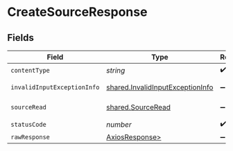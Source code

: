 # CreateSourceResponse


## Fields

| Field                                                                                | Type                                                                                 | Required                                                                             | Description                                                                          |
| ------------------------------------------------------------------------------------ | ------------------------------------------------------------------------------------ | ------------------------------------------------------------------------------------ | ------------------------------------------------------------------------------------ |
| `contentType`                                                                        | *string*                                                                             | :heavy_check_mark:                                                                   | N/A                                                                                  |
| `invalidInputExceptionInfo`                                                          | [shared.InvalidInputExceptionInfo](../../models/shared/invalidinputexceptioninfo.md) | :heavy_minus_sign:                                                                   | Input failed validation                                                              |
| `sourceRead`                                                                         | [shared.SourceRead](../../models/shared/sourceread.md)                               | :heavy_minus_sign:                                                                   | Successful operation                                                                 |
| `statusCode`                                                                         | *number*                                                                             | :heavy_check_mark:                                                                   | N/A                                                                                  |
| `rawResponse`                                                                        | [AxiosResponse>](https://axios-http.com/docs/res_schema)                             | :heavy_minus_sign:                                                                   | N/A                                                                                  |